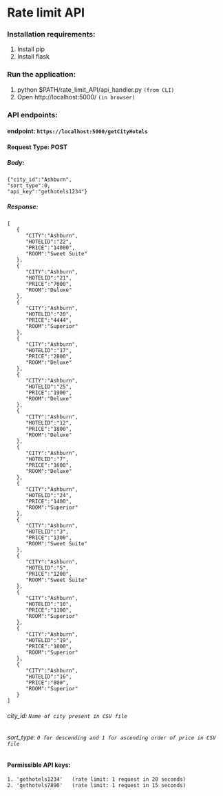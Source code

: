 # Rate limit API

### Installation requirements:
1. Install pip
2. Install flask

### Run the application:
1. python $PATH/rate_limit_API/api_handler.py   ```(from CLI)```
2. Open http://localhost:5000/  ```(in browser)```

### API endpoints:

#### endpoint: ```https://localhost:5000/getCityHotels```
#### Request Type: POST
##### Body: 
	{"city_id":"Ashburn",
	"sort_type":0,
	"api_key":"gethotels1234"}

##### Response:
```
[
   {
      "CITY":"Ashburn",
      "HOTELID":"22",
      "PRICE":"14000",
      "ROOM":"Sweet Suite"
   },
   {
      "CITY":"Ashburn",
      "HOTELID":"21",
      "PRICE":"7000",
      "ROOM":"Deluxe"
   },
   {
      "CITY":"Ashburn",
      "HOTELID":"20",
      "PRICE":"4444",
      "ROOM":"Superior"
   },
   {
      "CITY":"Ashburn",
      "HOTELID":"17",
      "PRICE":"2800",
      "ROOM":"Deluxe"
   },
   {
      "CITY":"Ashburn",
      "HOTELID":"25",
      "PRICE":"1900",
      "ROOM":"Deluxe"
   },
   {
      "CITY":"Ashburn",
      "HOTELID":"12",
      "PRICE":"1800",
      "ROOM":"Deluxe"
   },
   {
      "CITY":"Ashburn",
      "HOTELID":"7",
      "PRICE":"1600",
      "ROOM":"Deluxe"
   },
   {
      "CITY":"Ashburn",
      "HOTELID":"24",
      "PRICE":"1400",
      "ROOM":"Superior"
   },
   {
      "CITY":"Ashburn",
      "HOTELID":"3",
      "PRICE":"1300",
      "ROOM":"Sweet Suite"
   },
   {
      "CITY":"Ashburn",
      "HOTELID":"5",
      "PRICE":"1200",
      "ROOM":"Sweet Suite"
   },
   {
      "CITY":"Ashburn",
      "HOTELID":"10",
      "PRICE":"1100",
      "ROOM":"Superior"
   },
   {
      "CITY":"Ashburn",
      "HOTELID":"19",
      "PRICE":"1000",
      "ROOM":"Superior"
   },
   {
      "CITY":"Ashburn",
      "HOTELID":"16",
      "PRICE":"800",
      "ROOM":"Superior"
   }
]
```

###### city_id: ```Name of city present in CSV file```
###### sort_type: ```0 for descending and 1 for ascending order of price in CSV file```

#### Permissible API keys:
```
1. 'gethotels1234'   (rate limit: 1 request in 20 seconds)
2. 'gethotels7890'   (rate limit: 1 request in 15 seconds)
```

